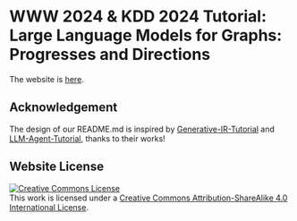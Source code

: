 # WWW 2024 & KDD 2024 Tutorial: Large Language Models for Graphs: Progresses and Directions


The website is [here](https://llm4graph-tutorial.github.io/).


<!-- The code is adapted from the [Nerfies website](https://nerfies.github.io). -->

## Acknowledgement
The design of our README.md is inspired by [Generative-IR-Tutorial](https://thewebconf2024-generative-ir.github.io/) and [LLM-Agent-Tutorial](https://llmagenttutorial.github.io/), thanks to their works!

## Website License
<a rel="license" href="http://creativecommons.org/licenses/by-sa/4.0/"><img alt="Creative Commons License" style="border-width:0" src="https://i.creativecommons.org/l/by-sa/4.0/88x31.png" /></a><br />This work is licensed under a <a rel="license" href="http://creativecommons.org/licenses/by-sa/4.0/">Creative Commons Attribution-ShareAlike 4.0 International License</a>.
